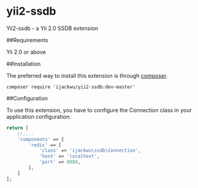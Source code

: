 yii2-ssdb
===========

Yii2-ssdb - a Yii 2.0 SSDB extension

##Requirements

Yii 2.0 or above

##Installation

The preferred way to install this extension is through [composer](http://getcomposer.org/download/).

    composer require 'ijackwu/yii2-ssdb:dev-master'

##Configuration

To use this extension, you have to configure the Connection class in your application configuration:

```php
return [
    //....
    'components' => [
        'redis' => [
            'class' => 'ijackwu\ssdb\Connection',
            'host' => 'localhost',
            'port' => 8888,
        ],
    ]
];
```